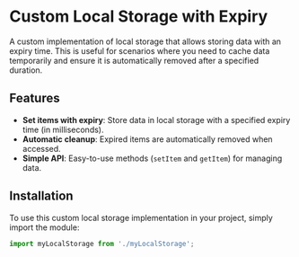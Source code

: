 # Custom Local Storage with Expiry

A custom implementation of local storage that allows storing data with an expiry time. This is useful for scenarios where you need to cache data temporarily and ensure it is automatically removed after a specified duration.

## Features

- **Set items with expiry**: Store data in local storage with a specified expiry time (in milliseconds).
- **Automatic cleanup**: Expired items are automatically removed when accessed.
- **Simple API**: Easy-to-use methods (`setItem` and `getItem`) for managing data.

## Installation

To use this custom local storage implementation in your project, simply import the module:

```javascript
import myLocalStorage from './myLocalStorage';